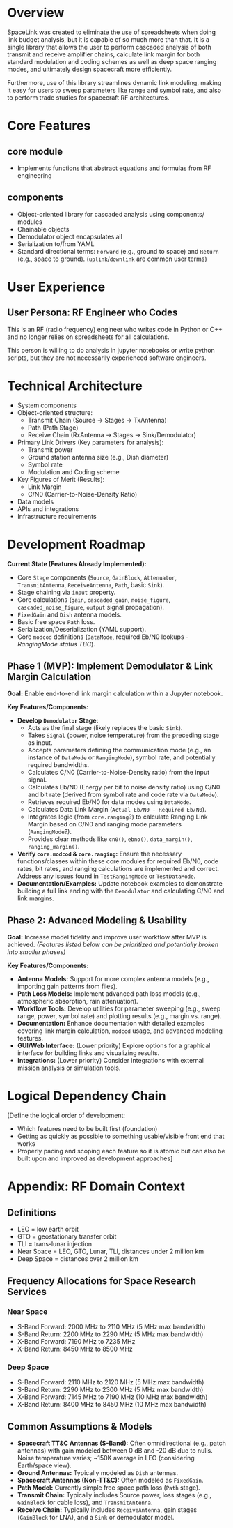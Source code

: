 # Overview  
SpaceLink was created to eliminate the use of spreadsheets when doing link budget analysis, but it is capable of so much more than that. It is a single library that allows the user to perform cascaded analysis of both transmit and receive amplifier chains, calculate link margin for both standard modulation and coding schemes as well as deep space ranging modes, and ultimately design spacecraft more efficiently.

Furthermore, use of this library streamlines dynamic link modeling, making it easy for users to sweep parameters like range and symbol rate, and also to perform trade studies for spacecraft RF architectures.

# Core Features
## core module
- Implements functions that abstract equations and formulas from RF engineering

## components 
- Object-oriented library for cascaded analysis using components/ modules
- Chainable objects
- Demodulator object encapsulates all 
- Serialization to/from YAML
- Standard directional terms: `Forward` (e.g., ground to space) and `Return` (e.g., space to ground). (`uplink`/`downlink` are common user terms)

# User Experience  
## User Persona: RF Engineer who Codes
This is an RF (radio frequency) engineer who writes code in Python or C++ and no longer relies on spreadsheets for all calculations.

This person is willing to do analysis in jupyter notebooks or write python scripts, but they are not necessarily experienced software engineers.

# Technical Architecture  
- System components
- Object-oriented structure:
  - Transmit Chain (Source -> Stages -> TxAntenna)
  - Path (Path Stage)
  - Receive Chain (RxAntenna -> Stages -> Sink/Demodulator)
- Primary Link Drivers (Key parameters for analysis):
  - Transmit power
  - Ground station antenna size (e.g., Dish diameter)
  - Symbol rate
  - Modulation and Coding scheme
- Key Figures of Merit (Results):
  - Link Margin
  - C/N0 (Carrier-to-Noise-Density Ratio)
- Data models
- APIs and integrations
- Infrastructure requirements

# Development Roadmap  

**Current State (Features Already Implemented):**
- Core `Stage` components (`Source`, `GainBlock`, `Attenuator`, `TransmitAntenna`, `ReceiveAntenna`, `Path`, basic `Sink`).
- Stage chaining via `input` property.
- Core calculations (`gain`, `cascaded_gain`, `noise_figure`, `cascaded_noise_figure`, `output` signal propagation).
- `FixedGain` and `Dish` antenna models.
- Basic free space `Path` loss.
- Serialization/Deserialization (YAML support).
- Core `modcod` definitions (`DataMode`, required Eb/N0 lookups - *RangingMode status TBC*).

## Phase 1 (MVP): Implement Demodulator & Link Margin Calculation
**Goal:** Enable end-to-end link margin calculation within a Jupyter notebook.

**Key Features/Components:**
- **Develop `Demodulator` Stage:**
  - Acts as the final stage (likely replaces the basic `Sink`).
  - Takes `Signal` (power, noise temperature) from the preceding stage as input.
  - Accepts parameters defining the communication mode (e.g., an instance of `DataMode` or `RangingMode`), symbol rate, and potentially required bandwidths.
  - Calculates C/N0 (Carrier-to-Noise-Density ratio) from the input signal.
  - Calculates Eb/N0 (Energy per bit to noise density ratio) using C/N0 and bit rate (derived from symbol rate and code rate via `DataMode`).
  - Retrieves required Eb/N0 for data modes using `DataMode`.
  - Calculates Data Link Margin (`Actual Eb/N0 - Required Eb/N0`).
  - Integrates logic (from `core.ranging`?) to calculate Ranging Link Margin based on C/N0 and ranging mode parameters (`RangingMode`?).
  - Provides clear methods like `cn0()`, `ebno()`, `data_margin()`, `ranging_margin()`.
- **Verify `core.modcod` & `core.ranging`:** Ensure the necessary functions/classes within these core modules for required Eb/N0, code rates, bit rates, and ranging calculations are implemented and correct. Address any issues found in `TestRangingMode` or `TestDataMode`.
- **Documentation/Examples:** Update notebook examples to demonstrate building a full link ending with the `Demodulator` and calculating C/N0 and link margins.

## Phase 2: Advanced Modeling & Usability
**Goal:** Increase model fidelity and improve user workflow after MVP is achieved.
*(Features listed below can be prioritized and potentially broken into smaller phases)*

**Key Features/Components:**
- **Antenna Models:** Support for more complex antenna models (e.g., importing gain patterns from files).
- **Path Loss Models:** Implement advanced path loss models (e.g., atmospheric absorption, rain attenuation).
- **Workflow Tools:** Develop utilities for parameter sweeping (e.g., sweep range, power, symbol rate) and plotting results (e.g., margin vs. range).
- **Documentation:** Enhance documentation with detailed examples covering link margin calculation, `modcod` usage, and advanced modeling features.
- **GUI/Web Interface:** (Lower priority) Explore options for a graphical interface for building links and visualizing results.
- **Integrations:** (Lower priority) Consider integrations with external mission analysis or simulation tools.

# Logical Dependency Chain
[Define the logical order of development:
- Which features need to be built first (foundation)
- Getting as quickly as possible to something usable/visible front end that works
- Properly pacing and scoping each feature so it is atomic but can also be built upon and improved as development approaches]

# Appendix: RF Domain Context

## Definitions
- LEO = low earth orbit
- GTO = geostationary transfer orbit
- TLI = trans-lunar injection
- Near Space = LEO, GTO, Lunar, TLI, distances under 2 million km
- Deep Space = distances over 2 million km

## Frequency Allocations for Space Research Services
### Near Space
- S-Band Forward: 2000 MHz to 2110 MHz (5 MHz max bandwidth)
- S-Band Return: 2200 MHz to 2290 MHz (5 MHz max bandwidth)
- X-Band Forward: 7190 MHz to 7235 MHz
- X-Band Return: 8450 MHz to 8500 MHz

### Deep Space
- S-Band Forward: 2110 MHz to 2120 MHz (5 MHz max bandwidth)
- S-Band Return: 2290 MHz to 2300 MHz (5 MHz max bandwidth)
- X-Band Forward: 7145 MHz to 7190 MHz (10 MHz max bandwidth)
- X-Band Return: 8400 MHz to 8450 MHz (10 MHz max bandwidth)

## Common Assumptions & Models
- **Spacecraft TT&C Antennas (S-Band):** Often omnidirectional (e.g., patch antennas) with gain modeled between 0 dB and -20 dB due to nulls. Noise temperature varies; ~150K average in LEO (considering Earth/space view).
- **Ground Antennas:** Typically modeled as `Dish` antennas.
- **Spacecraft Antennas (Non-TT&C):** Often modeled as `FixedGain`.
- **Path Model:** Currently simple free space path loss (`Path` stage).
- **Transmit Chain:** Typically includes Source power, loss stages (e.g., `GainBlock` for cable loss), and `TransmitAntenna`.
- **Receive Chain:** Typically includes `ReceiveAntenna`, gain stages (`GainBlock` for LNA), and a `Sink` or demodulator model.
